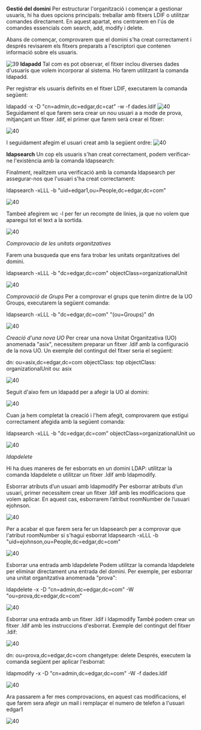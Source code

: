 **Gestió del domini**
Per estructurar l'organització i començar a gestionar usuaris, hi ha dues opcions principals: treballar amb fitxers LDIF o utilitzar comandes directament. En aquest apartat, ens centrarem en l'ús de comandes essencials com search, add, modify i delete.

Abans de començar, comprovarem que el domini s'ha creat correctament i després revisarem els fitxers preparats a l'escriptori que contenen informació sobre els usuaris.

![39](IMAGES/39.png)
**ldapadd**
Tal com es pot observar, el fitxer inclou diverses dades d'usuaris que volem incorporar al sistema. Ho farem utilitzant la comanda ldapadd.

Per registrar els usuaris definits en el fitxer LDIF, executarem la comanda següent:

ldapadd -x -D "cn=admin,dc=edgar,dc=cat" -w -f dades.ldif
![40](IMAGES/40.png)
Seguidament el que farem sera crear un nou usuari a a mode de prova, mitjançant un fitxer .ldif, el primer que farem serà crear el fitxer:

![40](IMAGES/gestiodomini1.png)

I seguidament afegim el usuari creat amb la següent ordre:
![40](IMAGES/gestiodomini2.png)

**ldapsearch**
Un cop els usuaris s'han creat correctament, podem verificar-ne l'existència amb la comanda ldapsearch:

Finalment, realitzem una verificació amb la comanda ldapsearch per assegurar-nos que l'usuari s'ha creat correctament:


ldapsearch -xLLL -b "uid=edgar1,ou=People,dc=edgar,dc=com"

![40](IMAGES/gestiodomini3.png)

Tambeé afegirem wc -l per fer un recompte de línies, ja que no volem que aparegui tot el text a la sortida.

![40](IMAGES/gestiodomini4.png)

*Comprovacio de les unitats organitzatives*

Farem una busqueda que ens fara trobar les unitats organitzatives del domini.

ldapsearch -xLLL -b "dc=edgar,dc=com" objectClass=organizationalUnit

![40](IMAGES/gestiodomini5.png)

*Comprovació de Grups*
Per a comprovar el grups que tenim dintre de la UO Groups, executarem la següent comanda:


ldapsearch -xLLL -b "dc=edgar,dc=com" "(ou=Groups)" dn

![40](IMAGES/gestiodomini6.png)

*Creació d'una nova UO*
Per crear una nova Unitat Organitzativa (UO) anomenada "asix", necessitem preparar un fitxer .ldif amb la configuració de la nova UO. Un exemple del contingut del fitxer seria el següent:


dn: ou=asix,dc=edgar,dc=com
objectClass: top
objectClass: organizationalUnit
ou: asix

![40](IMAGES/gestiodomini7.png)

Seguit d'aixo fem un ldapadd per a afegir la UO al domini:

![40](IMAGES/gestiodomini8.png)

Cuan ja hem completat la creació i l'hem afegit, comprovarem que estigui correctament afegida amb la següent comanda:

ldapsearch -xLLL -b "dc=edgar,dc=com" objectClass=organizationalUnit uo

![40](IMAGES/gestiodomini9.png)

*ldapdelete*

Hi ha dues maneres de fer esborrats en un domini LDAP: utilitzar la comanda ldapdelete o utilitzar un fitxer .ldif amb ldapmodify.

Esborrar atributs d’un usuari amb ldapmodify
Per esborrar atributs d’un usuari, primer necessitem crear un fitxer .ldif amb les modificacions que volem aplicar. En aquest cas, esborrarem l’atribut roomNumber de l’usuari ejohnson.

![40](IMAGES/gestiodomini10.png)

Per a acabar el que farem sera fer un ldapsearch per a comprovar que l'atribut roomNumber si s'hagui esborrat
ldapsearch -xLLL -b "uid=ejohnson,ou=People,dc=edgar,dc=com"

![40](IMAGES/gestiodomini11.png)

Esborrar una entrada amb ldapdelete
Podem utilitzar la comanda ldapdelete per eliminar directament una entrada del domini. Per exemple, per esborrar una unitat organitzativa anomenada "prova":

ldapdelete -x -D "cn=admin,dc=edgar,dc=com" -W "ou=prova,dc=edgar,dc=com"


![40](IMAGES/gestiodomini12.png)

Esborrar una entrada amb un fitxer .ldif i ldapmodify
També podem crear un fitxer .ldif amb les instruccions d'esborrat. Exemple del contingut del fitxer .ldif:


![40](IMAGES/gestiodomini13.png)


dn: ou=prova,dc=edgar,dc=com 
changetype: delete
Després, executem la comanda següent per aplicar l'esborrat:

ldapmodify -x -D "cn=admin,dc=edgar,dc=com" -W -f dades.ldif

![40](IMAGES/gestiodomini14.png)

Ara passarem a fer mes comprovacions, en aquest cas modificacions, el que farem sera afegir un mail i remplaçar el numero de telefon a l'usuari edgar1

![40](IMAGES/gestiodomini15.png)

